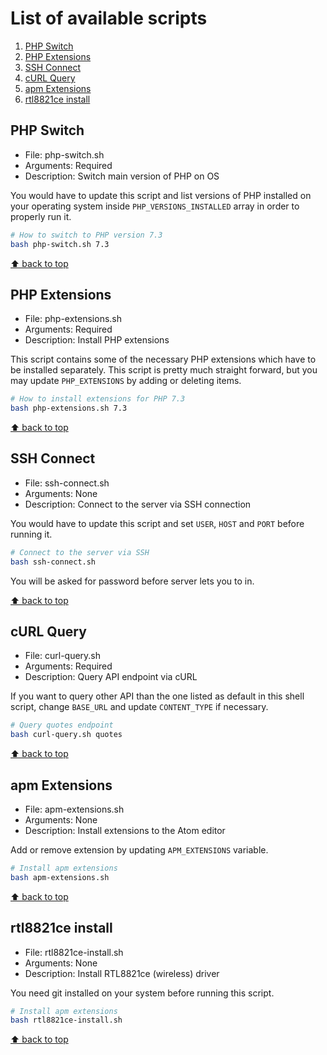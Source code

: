 # List of available scripts

1. [PHP Switch](#php-switch)
1. [PHP Extensions](#php-extensions)
1. [SSH Connect](#ssh-connect)
1. [cURL Query](#curl-query)
1. [apm Extensions](#apm-extensions)
1. [rtl8821ce install](#rtl8821ce-install)

## PHP Switch

* File: php-switch.sh
* Arguments: Required
* Description: Switch main version of PHP on OS

You would have to update this script and list versions of PHP installed on your operating system inside `PHP_VERSIONS_INSTALLED` array in order to properly run it.

```bash
# How to switch to PHP version 7.3
bash php-switch.sh 7.3
```

[⬆ back to top](#list-of-available-scripts)

## PHP Extensions

* File: php-extensions.sh
* Arguments: Required
* Description: Install PHP extensions

This script contains some of the necessary PHP extensions which have to be installed separately. This script is pretty much straight forward, but you may update `PHP_EXTENSIONS` by adding or deleting items.

```bash
# How to install extensions for PHP 7.3
bash php-extensions.sh 7.3
```

[⬆ back to top](#list-of-available-scripts)

## SSH Connect

* File: ssh-connect.sh
* Arguments: None
* Description: Connect to the server via SSH connection

You would have to update this script and set `USER`, `HOST` and `PORT` before running it.

```bash
# Connect to the server via SSH
bash ssh-connect.sh
```

You will be asked for password before server lets you to in.

[⬆ back to top](#list-of-available-scripts)

## cURL Query

* File: curl-query.sh
* Arguments: Required
* Description: Query API endpoint via cURL

If you want to query other API than the one listed as default in this shell script, change `BASE_URL` and update `CONTENT_TYPE` if necessary.

```bash
# Query quotes endpoint
bash curl-query.sh quotes
```

[⬆ back to top](#list-of-available-scripts)

## apm Extensions

* File: apm-extensions.sh
* Arguments: None
* Description: Install extensions to the Atom editor

Add or remove extension by updating `APM_EXTENSIONS` variable.

```bash
# Install apm extensions
bash apm-extensions.sh
```

[⬆ back to top](#list-of-available-scripts)

## rtl8821ce install

* File: rtl8821ce-install.sh
* Arguments: None
* Description: Install RTL8821ce (wireless) driver

You need git installed on your system before running this script.

```bash
# Install apm extensions
bash rtl8821ce-install.sh
```

[⬆ back to top](#list-of-available-scripts)
